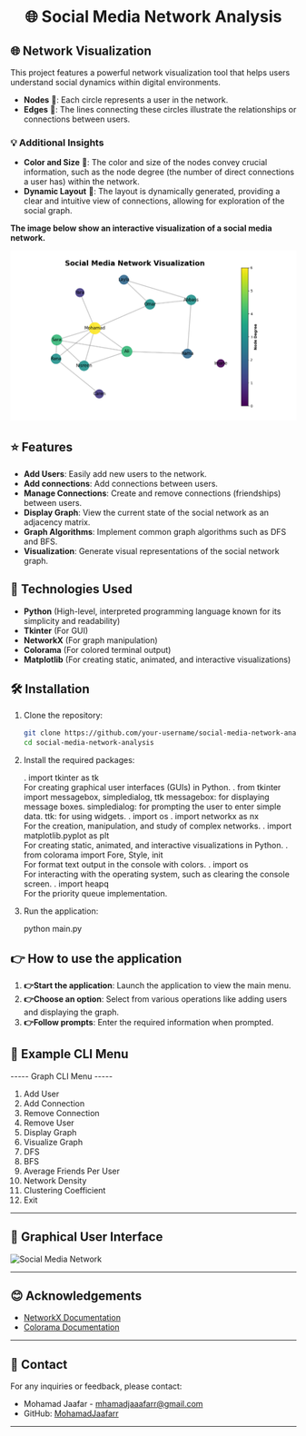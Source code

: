 
<h1 align="center">🌐 Social Media Network Analysis</h1>

## 🌐 Network Visualization

This project features a powerful network visualization tool that helps users understand social dynamics within digital environments. 

- **Nodes** 🌟: Each circle represents a user in the network.
- **Edges** 🔗: The lines connecting these circles illustrate the relationships or connections between users.
  
### 💡 Additional Insights
- **Color and Size** 🎨: The color and size of the nodes convey crucial information, such as the node degree (the number of direct connections a user has) within the network.
- **Dynamic Layout** 📐: The layout is dynamically generated, providing a clear and intuitive view of connections, allowing for exploration of the social graph.

**The image below show an interactive visualization of a social media network.**

![Social Media Network](https://github.com/MohamadJaafarr/Social-Media-Network-FCS-Project/blob/main/Social%20Media%20Network.PNG?raw=true)


## ⭐ Features

- **Add Users**: Easily add new users to the network.
- **Add connections**: Add connections between users.
- **Manage Connections**: Create and remove connections (friendships) between users.
- **Display Graph**: View the current state of the social network as an adjacency matrix.
- **Graph Algorithms**: Implement common graph algorithms such as DFS and BFS.
- **Visualization**: Generate visual representations of the social network graph.

## 🚀 Technologies Used

- **Python** (High-level, interpreted programming language known for its simplicity and readability)
- **Tkinter** (For GUI)
- **NetworkX** (For graph manipulation)
- **Colorama** (For colored terminal output)
- **Matplotlib** (For creating static, animated, and interactive visualizations)

## 🛠️ Installation

1. Clone the repository:
   ```bash
   git clone https://github.com/your-username/social-media-network-analysis.git
   cd social-media-network-analysis

2. Install the required packages:
   
     . import tkinter as tk  
        For creating graphical user interfaces (GUIs) in Python.
     . from tkinter import messagebox, simpledialog, ttk
        messagebox: for displaying message boxes.
        simpledialog: for prompting the user to enter simple data.
        ttk: for using widgets.
     . import os
     . import networkx as nx   
        For the creation, manipulation, and study of complex networks.
     . import matplotlib.pyplot as plt   
        For creating static, animated, and interactive visualizations in Python.
     . from colorama import Fore, Style, init   
        For format text output in the console with colors.
     . import os  
        For interacting with the operating system, such as clearing the console screen.
     . import heapq   
        For the priority queue implementation.

3. Run the application:

      python main.py

## 👉 How to use the application

1. **👉Start the application**: Launch the application to view the main menu.
2. **👉Choose an option**: Select from various operations like adding users and displaying the graph.
3. **👉Follow prompts**: Enter the required information when prompted.

## 📝 Example CLI Menu

----- Graph CLI Menu -----
1. Add User
2. Add Connection
3. Remove Connection
4. Remove User
5. Display Graph
6. Visualize Graph
7. DFS
8. BFS
9. Average Friends Per User
10. Network Density
11. Clustering Coefficient
12. Exit
---------------------------

## 🌟 Graphical User Interface

![Social Media Network](https://github.com/MohamadJaafarr/Social-Media-Network-FCS-Project/blob/main/Social-Media-Network.PNG?raw=true)

---------------------------
## 😊 Acknowledgements

- [NetworkX Documentation](https://networkx.org/documentation/stable/)
- [Colorama Documentation](https://pypi.org/project/colorama/)
  
---------------------------

## 📣 Contact

For any inquiries or feedback, please contact:

- Mohamad Jaafar - [mhamadjaaafarr@gmail.com](mailto:your-email@example.com)
- GitHub: [ MohamadJaafarr ](https://github.com/MohamadJaafarr/Social-Media-Network-FCS-Project)

---------------------------

